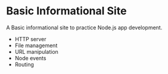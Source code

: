 # Basic Informational Site

A Basic informational site to practice Node.js app development.

- HTTP server
- File management
- URL manipulation
- Node events
- Routing
